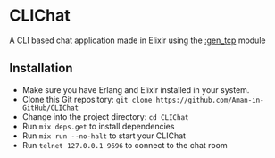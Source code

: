 # CLIChat

A CLI based chat application made in Elixir using the [:gen_tcp](https://www.erlang.org/doc/apps/kernel/gen_tcp.html) module

## Installation

- Make sure you have Erlang and Elixir installed in your system.
- Clone this Git repository: `git clone https://github.com/Aman-in-GitHub/CLIChat`
- Change into the project directory: `cd CLIChat`
- Run `mix deps.get` to install dependencies
- Run `mix run --no-halt` to start your CLIChat
- Run `telnet 127.0.0.1 9696` to connect to the chat room
